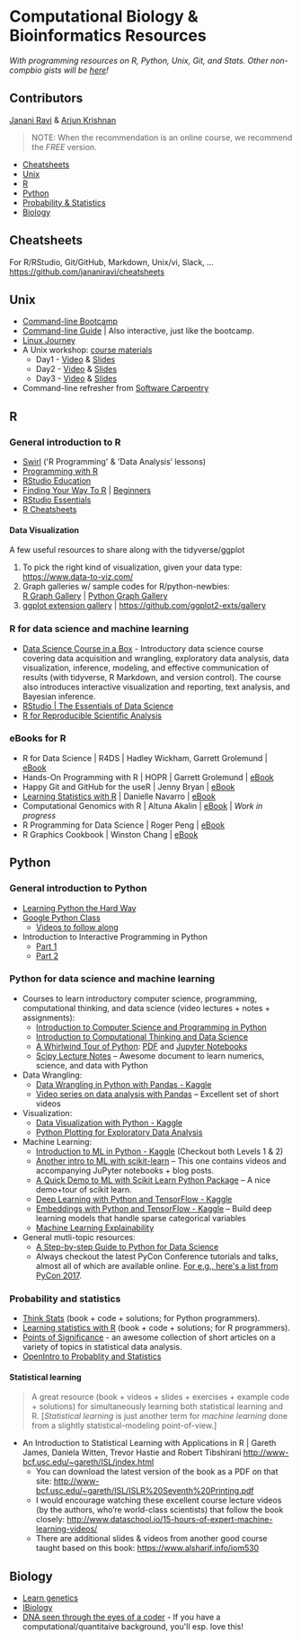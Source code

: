 # Computational Biology & Bioinformatics Resources
_With programming resources on R, Python, Unix, Git, and Stats._
_Other non-compbio gists will be [here](https://gist.github.com/jananiravi)!_

## Contributors
[Janani Ravi](https://github.com/jananiravi) & [Arjun Krishnan](https://github.com/krishnanlab)

> NOTE: When the recommendation is an online course, we recommend the *FREE* version.

* [Cheatsheets](#cheatsheets)
* [Unix](#unix)
* [R](#r)
* [Python](#python)
* [Probability & Statistics](#probability-and-statistics)
* [Biology](#biology)

## Cheatsheets
For R/RStudio, Git/GitHub, Markdown, Unix/vi, Slack, … <br>
https://github.com/jananiravi/cheatsheets 

## Unix
* [Command-line Bootcamp](http://rik.smith-unna.com/command_line_bootcamp/)
* [Command-line Guide](http://commandline.guide/) | Also interactive, just like the bootcamp.
* [Linux Journey](https://linuxjourney.com)
* A Unix workshop: [course materials](https://www.dropbox.com/s/1ltlyhtdbccymep/w1-files.zip?dl=0)
    * Day1 - [Video](https://www.youtube.com/watch?v=liC5uM8czyo) & [Slides](https://www.dropbox.com/s/ggv7ijwateim7zt/day1_Unix.pdf?dl=0)
    * Day2 - [Video](https://www.youtube.com/watch?v=ArbOG6YpakU) & [Slides](https://www.dropbox.com/s/xorsuvk1cugiyw8/day2_Unix.pdf?dl=0)
    * Day3 - [Video](https://www.youtube.com/watch?v=PHmfgIuOMFQ) & [Slides](https://www.dropbox.com/s/88wu7svvfur8upw/day3_Unix.pdf?dl=0)
* Command-line refresher from [Software Carpentry](http://swcarpentry.github.io/shell-novice/)

## R
### General introduction to R
* [Swirl](http://swirlstats.com) ('R Programming' & 'Data Analysis’ lessons)
* [Programming with R](http://swcarpentry.github.io/r-novice-inflammation/)
* [RStudio Education](https://education.rstudio.com/)
* [Finding Your Way To R](https://education.rstudio.com/learn/) | [Beginners](https://education.rstudio.com/learn/beginner/)
* [RStudio Essentials](https://resources.rstudio.com/)
* [R Cheatsheets](https://www.rstudio.com/resources/cheatsheets/)

#### Data Visualization
A few useful resources to share along with the tidyverse/ggplot
1. To pick the right kind of visualization, given your data type:
https://www.data-to-viz.com/ 
2. Graph galleries w/ sample codes for R/python-newbies: <br>
[R Graph Gallery](https://www.r-graph-gallery.com/) | [Python Graph Gallery](https://python-graph-gallery.com/)
3. [ggplot extension gallery](https://www.ggplot2-exts.org/gallery/) | https://github.com/ggplot2-exts/gallery 

### R for data science and machine learning
* [Data Science Course in a Box](https://datasciencebox.org/) - Introductory data science course covering data acquisition and wrangling, exploratory data analysis, data visualization, inference, modeling, and effective communication of results (with tidyverse, R Markdown, and version control). The course also introduces interactive visualization and reporting, text analysis, and Bayesian inference.
* [RStudio | The Essentials of Data Science](https://resources.rstudio.com/the-essentials-of-data-science)
* [R for Reproducible Scientific Analysis](http://swcarpentry.github.io/r-novice-gapminder/)

### eBooks for R
* R for Data Science | R4DS | Hadley Wickham, Garrett Grolemund |
[eBook](https://r4ds.had.co.nz/)
* Hands-On Programming with R | HOPR | Garrett Grolemund |
[eBook](https://rstudio-education.github.io/hopr/)
* Happy Git and GitHub for the useR | Jenny Bryan |
[eBook](https://happygitwithr.com/)
* [Learning Statistics with R](https://learningstatisticswithr.com/) | Danielle Navarro |
[eBook](https://learningstatisticswithr.com/book/)
* Computational Genomics with R | Altuna Akalin |
[eBook](http://compgenomr.github.io/book/) | _Work in progress_
* R Programming for Data Science | Roger Peng |
[eBook](https://leanpub.com/rprogramming)
* R Graphics Cookbook | Winston Chang |
[eBook](https://r-graphics.org/)

## Python

### General introduction to Python
* [Learning Python the Hard Way](https://learnpythonthehardway.org/book/)
* [Google Python Class](https://developers.google.com/edu/python/)
    * [Videos to follow along](https://www.youtube.com/playlist?list=PLfZeRfzhgQzTMgwFVezQbnpc1ck0I6CQl)
* Introduction to Interactive Programming in Python
    * [Part 1](https://www.coursera.org/learn/interactive-python-1)
    * [Part 2](https://www.coursera.org/learn/interactive-python-2)

### Python for data science and machine learning
* Courses to learn introductory computer science, programming, computational thinking, and data science  (video lectures + notes + assignments):
    * [Introduction to Computer Science and Programming in Python](https://ocw.mit.edu/courses/electrical-engineering-and-computer-science/6-0001-introduction-to-computer-science-and-programming-in-python-fall-2016/)
    * [Introduction to Computational Thinking and Data Science](https://ocw.mit.edu/courses/electrical-engineering-and-computer-science/6-0002-introduction-to-computational-thinking-and-data-science-fall-2016/)
    * [A Whirlwind Tour of Python](https://jakevdp.github.io/WhirlwindTourOfPython/): [PDF](http://www.oreilly.com/programming/free/files/a-whirlwind-tour-of-python.pdf) and [Jupyter Notebooks](https://github.com/jakevdp/WhirlwindTourOfPython)
    * [Scipy Lecture Notes](http://www.scipy-lectures.org/) – Awesome document to learn numerics, science, and data with Python
* Data Wrangling:
   * [Data Wrangling in Python with Pandas - Kaggle](https://www.kaggle.com/learn/pandas)
   * [Video series on data analysis with Pandas](https://www.dataschool.io/easier-data-analysis-with-pandas/) – Excellent set of short videos
* Visualization:
   * [Data Visualization with Python - Kaggle](https://www.kaggle.com/learn/data-visualisation)
   * [Python Plotting for Exploratory Data Analysis](http://pythonplot.com/)
* Machine Learning:
   * [Introduction to ML in Python - Kaggle](https://www.kaggle.com/learn/machine-learning) (Checkout both Levels 1 & 2)
   * [Another intro to ML with scikit-learn](https://www.dataschool.io/machine-learning-with-scikit-learn/) – This one contains videos and accompanying JuPyter notebooks + blog posts.
   * [A Quick Demo to ML with Scikit Learn Python Package](https://github.com/mmmayo13/scikit-learn-classifiers/blob/master/sklearn-classifiers-tutorial.ipynb) – A nice demo+tour of scikit learn.
   * [Deep Learning with Python and TensorFlow - Kaggle](https://www.kaggle.com/learn/deep-learning)
   * [Embeddings with Python and TensorFlow - Kaggle](https://www.kaggle.com/learn/embeddings) – Build deep learning models that handle sparse categorical variables
   * [Machine Learning Explainability](https://www.kaggle.com/learn/machine-learning-explainability)
* General mutli-topic resources:
   * [A Step-by-step Guide to Python for Data Science](http://www.dataschool.io/launch-your-data-science-career-with-python/)
   * Always checkout the latest PyCon Conference tutorials and talks, almost all of which are available online. [For e.g., here's a list from PyCon 2017](https://krishnanlab.slack.com/files/arjunkrish/F5MEK7GAK/Python_Videos_of_Interest_to_Lab).

### Probability and statistics
* [Think Stats](https://greenteapress.com/wp/think-stats-2e/) (book + code + solutions; for Python programmers).
* [Learning statistics with R](https://learningstatisticswithr.com/book/) (book + code + solutions; for R programmers).
* [Points of Significance](https://www.nature.com/collections/qghhqm/pointsofsignificance) - an awesome collection of short articles on a variety of topics in statistical data analysis.
* [OpenIntro to Probablity and Statistics](https://www.openintro.org/stat/textbook.php?stat_book=os)

#### Statistical learning
> A great resource (book + videos + slides + exercises + example code + solutions) for simultaneously learning both statistical learning and R. [_Statistical learning_ is just another term for _machine learning_ done from a slightly statistical-modeling point-of-view.]  
* An Introduction to Statistical Learning with Applications in R | Gareth James, Daniela Witten, Trevor Hastie and Robert Tibshirani
http://www-bcf.usc.edu/~gareth/ISL/index.html
    * You can download the latest version of the book as a PDF on that site: http://www-bcf.usc.edu/~gareth/ISL/ISLR%20Seventh%20Printing.pdf
    * I would encourage watching these excellent course lecture videos (by the authors, who’re world-class scientists) that follow the book closely: http://www.dataschool.io/15-hours-of-expert-machine-learning-videos/
    * There are additional slides & videos from another good course taught based on this book: https://www.alsharif.info/iom530

## Biology
* [Learn genetics](https://learn.genetics.utah.edu/)
* [IBiology](https://www.ibiology.org/biology-videos/)
* [DNA seen through the eyes of a coder](https://ds9a.nl/amazing-dna/) - If you have a computational/quantitaive background, you'll esp. love this!

